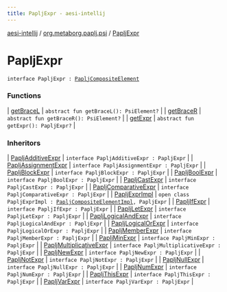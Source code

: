 ```yaml
---
title: PapljExpr - aesi-intellij
---
```


[aesi-intellij](../../index.html) / [org.metaborg.paplj.psi](../index.html) / [PapljExpr](.)

# PapljExpr

`interface PapljExpr : `[`PapljCompositeElement`](../-paplj-composite-element.html)

### Functions

| [getBraceL](get-brace-l.html) | `abstract fun getBraceL(): PsiElement?` |
| [getBraceR](get-brace-r.html) | `abstract fun getBraceR(): PsiElement?` |
| [getExpr](get-expr.html) | `abstract fun getExpr(): PapljExpr?` |

### Inheritors

| [PapljAdditiveExpr](../-paplj-additive-expr/index.html) | `interface PapljAdditiveExpr : PapljExpr` |
| [PapljAssignmentExpr](../-paplj-assignment-expr/index.html) | `interface PapljAssignmentExpr : PapljExpr` |
| [PapljBlockExpr](../-paplj-block-expr/index.html) | `interface PapljBlockExpr : PapljExpr` |
| [PapljBoolExpr](../-paplj-bool-expr/index.html) | `interface PapljBoolExpr : PapljExpr` |
| [PapljCastExpr](../-paplj-cast-expr/index.html) | `interface PapljCastExpr : PapljExpr` |
| [PapljComparativeExpr](../-paplj-comparative-expr/index.html) | `interface PapljComparativeExpr : PapljExpr` |
| [PapljExprImpl](../../org.metaborg.paplj.psi.impl/-paplj-expr-impl/index.html) | `open class PapljExprImpl : `[`PapljCompositeElementImpl`](../../org.metaborg.paplj.psi.impl/-paplj-composite-element-impl/index.html)`, PapljExpr` |
| [PapljIfExpr](../-paplj-if-expr/index.html) | `interface PapljIfExpr : PapljExpr` |
| [PapljLetExpr](../-paplj-let-expr/index.html) | `interface PapljLetExpr : PapljExpr` |
| [PapljLogicalAndExpr](../-paplj-logical-and-expr/index.html) | `interface PapljLogicalAndExpr : PapljExpr` |
| [PapljLogicalOrExpr](../-paplj-logical-or-expr/index.html) | `interface PapljLogicalOrExpr : PapljExpr` |
| [PapljMemberExpr](../-paplj-member-expr/index.html) | `interface PapljMemberExpr : PapljExpr` |
| [PapljMinExpr](../-paplj-min-expr/index.html) | `interface PapljMinExpr : PapljExpr` |
| [PapljMultiplicativeExpr](../-paplj-multiplicative-expr/index.html) | `interface PapljMultiplicativeExpr : PapljExpr` |
| [PapljNewExpr](../-paplj-new-expr/index.html) | `interface PapljNewExpr : PapljExpr` |
| [PapljNotExpr](../-paplj-not-expr/index.html) | `interface PapljNotExpr : PapljExpr` |
| [PapljNullExpr](../-paplj-null-expr/index.html) | `interface PapljNullExpr : PapljExpr` |
| [PapljNumExpr](../-paplj-num-expr/index.html) | `interface PapljNumExpr : PapljExpr` |
| [PapljThisExpr](../-paplj-this-expr/index.html) | `interface PapljThisExpr : PapljExpr` |
| [PapljVarExpr](../-paplj-var-expr/index.html) | `interface PapljVarExpr : PapljExpr` |

